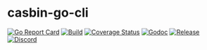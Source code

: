 # casbin-go-cli

[![Go Report Card](https://goreportcard.com/badge/github.com/casbin/casbin-go-cli)](https://goreportcard.com/report/github.com/casbin/casbin-go-cli)
[![Build](https://github.com/casbin/casbin-go-cli/actions/workflows/build.yml/badge.svg)](https://github.com/casbin/casbin-go-cli/actions/workflows/build.yml)
[![Coverage Status](https://coveralls.io/repos/github/casbin/casbin-go-cli/badge.svg?branch=master)](https://coveralls.io/github/casbin/casbin-go-cli?branch=master)
[![Godoc](https://godoc.org/github.com/casbin/casbin-go-cli?status.svg)](https://pkg.go.dev/github.com/casbin/casbin-go-cli)
[![Release](https://img.shields.io/github/release/casbin/casbin-go-cli.svg)](https://github.com/casbin/casbin-go-cli/releases/latest)
[![Discord](https://img.shields.io/discord/1022748306096537660?logo=discord&label=discord&color=5865F2)](https://discord.gg/S5UjpzGZjN)
